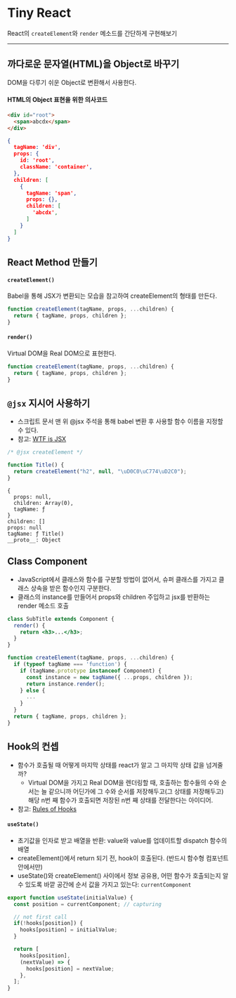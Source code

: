 # Tiny React
React의 `createElement`와 `render` 메소드를 간단하게 구현해보기

---

## 까다로운 문자열(HTML)을 Object로 바꾸기

DOM을 다루기 쉬운 Object로 변환해서 사용한다.

#### HTML의 Object 표현을 위한 의사코드

```html
<div id="root">
  <span>abcdx</span>
</div>
```

```json
{
  tagName: 'div',
  props: {
    id: 'root',
    className: 'container',
  },
  children: [
    {
      tagName: 'span',
      props: {},
      children: [
        'abcdx',
      ]
    }
  ]
}
```

## React Method 만들기

#### `createElement()`

Babel을 통해 JSX가 변환되는 모습을 참고하여 createElement의 형태를 만든다.

```javascript
function createElement(tagName, props, ...children) {
  return { tagName, props, children };
}
```

#### `render()`
Virtual DOM을 Real DOM으로 표현한다.
```javascript
function createElement(tagName, props, ...children) {
  return { tagName, props, children };
}
```

## `@jsx` 지시어 사용하기

- 스크립트 문서 맨 위 @jsx 주석을 통해 babel 변환 후 사용할 함수 이름을 지정할 수 있다.
- 참고: [WTF is JSX](https://jasonformat.com/wtf-is-jsx/)

```javascript
/* @jsx createElement */

function Title() {
  return createElement("h2", null, "\uD0C0\uC774\uD2C0");
}
```

```
{
  props: null,
  children: Array(0),
  tagName: ƒ
}
children: []
props: null
tagName: ƒ Title()
__proto__: Object
```

## Class Component
- JavaScript에서 클래스와 함수를 구분할 방법이 없어서, 슈퍼 클래스를 가지고 클래스 상속을 받은 함수인지 구분한다.
- 클래스의 instance를 만들어서 props와 children 주입하고 jsx를 반환하는 render 메소드 호출
```jsx
class SubTitle extends Component {
  render() {
    return <h3>...</h3>;
  }
}
```
```javascript
function createElement(tagName, props, ...children) {
  if (typeof tagName === 'function') {
    if (tagName.prototype instanceof Component) {
      const instance = new tagName({ ...props, children });
      return instance.render();
    } else {
      ...
    }
  }
  return { tagName, props, children };
}
```

## Hook의 컨셉
- 함수가 호출될 때 어떻게 마지막 상태를 react가 알고 그 마지막 상태 값을 넘겨줄까?
  - Virtual DOM을 가지고 Real DOM을 렌더링할 때, 호출하는 함수들의 수와 순서는 늘 같으니까 어딘가에 그 수와 순서를 저장해두고(그 상태를 저장해두고) 해당 n번 째 함수가 호출되면 저장된 n번 째 상태를 전달한다는 아이디어.
- 참고: [Rules of Hooks](https://reactjs.org/docs/hooks-rules.html)

#### `useState()`
- 초기값을 인자로 받고 배열을 반환: value와 value를 업데이트할 dispatch 함수의 배열
- createElement()에서 return 되기 전, hook이 호출된다. (반드시 함수형 컴포넌트 안에서만)
- useState()와 createElement() 사이에서 정보 공유용, 어떤 함수가 호출되는지 알 수 있도록 바깥 공간에 순서 값을 가지고 있는다: `currentComponent`

```javascript
export function useState(initialValue) {
  const position = currentComponent; // capturing

  // not first call
  if(!hooks[position]) {
    hooks[position] = initialValue;
  }

  return [
    hooks[position],
    (nextValue) => {
      hooks[position] = nextValue;
    },
  ];
}
```
